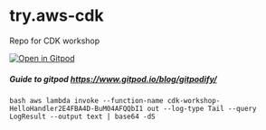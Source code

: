 # try.aws-cdk
Repo for CDK workshop


[![Open in Gitpod](https://gitpod.io/button/open-in-gitpod.svg)](https://gitpod.io/#https://github.com/0ni0nrings/try.aws-cdk.git)

##### Guide to gitpod https://www.gitpod.io/blog/gitpodify/

###
`bash
aws lambda invoke --function-name cdk-workshop-HelloHandler2E4FBA4D-BuM04AFQQbI1 out --log-type Tail --query LogResult --output text | base64 -dS
`